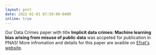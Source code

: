 ```yaml
---
layout: post
date: 2022-02-01 07:59:00-0400
inline: true
---
```

<!-- Three abstracts (1 first-authored and 2 co-authored) were accepted by ISMRM 2022 as oral presentations! -->
Our Data Crimes paper with title **Implicit data crimes: Machine learning bias arising from misuse of public data** was accpeted for publication in PNAS! More infromation and details for this paper are avaible on [Efrat's website](https://www.efratshimron.com/efrat-shimron-home).

<!-- I will be serving as reviewer for MICCAI 2023, Neurips 2023, Siggraph Asia 2023, Siggraph 2023. -->



